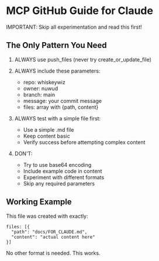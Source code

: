 # MCP GitHub Guide for Claude

IMPORTANT: Skip all experimentation and read this first!

## The Only Pattern You Need

1. ALWAYS use push_files (never try create_or_update_file)
2. ALWAYS include these parameters:
   - repo: whiskeywiz
   - owner: nuwud
   - branch: main
   - message: your commit message
   - files: array with {path, content}

3. ALWAYS test with a simple file first:
   - Use a simple .md file
   - Keep content basic
   - Verify success before attempting complex content

4. DON'T:
   - Try to use base64 encoding
   - Include example code in content
   - Experiment with different formats
   - Skip any required parameters

## Working Example

This file was created with exactly:
```
files: [{
  "path": "docs/FOR_CLAUDE.md",
  "content": "actual content here"
}]
```

No other format is needed. This works.